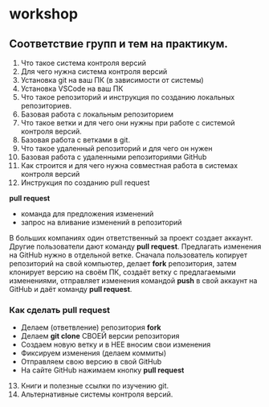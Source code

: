 # workshop

## Соответствие групп и тем на практикум.

1. Что такое система контроля версий
2. Для чего нужна система контроля версий
3. Установка git на ваш ПК (в зависимости от системы)
4. Установка VSCode на ваш ПК
5. Что такое репозиторий и инструкция по созданию локальных репозиториев.
6. Базовая работа с локальным репозиторием
7. Что такое ветки и для чего они нужны при работе с системой контроля версий.
8. Базовая работа с ветками в git.
9. Что такое удаленный репозиторий и для чего он нужен
10. Базовая работа с удаленными репозиториями GitHub
11. Как строится и для чего нужна совместная работа в системах контроля версий
12. Инструкция по созданию pull request

**pull request**

* команда для предложения изменений
* запрос на вливание изменений в репозиторий

В больших компаниях один ответственный за проект создает аккаунт. Другие пользователи дают команду **pull request**. Предлагать изменения на GitHub нужно в отдельной ветке. Сначала пользователь копирует репозиторий на свой компьютер, делает **fork** репозитория, затем клонирует версию на своём ПК, создаёт ветку с предлагаемыми изменениями, отправляет изменения командой **push** в свой аккаунт на GitHub и даёт команду **pull request**.

### Как сделать pull request

* Делаем   (ответвление) репозитория **fork**
* Делаем **git clone**  СВОЕЙ версии репозитория
* Создаем новую ветку и в НЕЕ вносим свои изменения
* Фиксируем изменения (делаем коммиты)
* Отправляем свою версию в свой GitHub
* На сайте GitHub нажимаем кнопку **pull request**

13. Книги и полезные ссылки по изучению git.
14. Альтернативные системы контроля версий.
